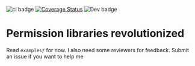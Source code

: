 ![ci badge](https://github.com/nopeless/hellgate/actions/workflows/tests.yml/badge.svg)
[![Coverage Status](https://coveralls.io/repos/github/nopeless/hellgate/badge.svg?branch=main)](https://coveralls.io/github/nopeless/hellgate?branch=main)
![Dev badge](https://img.shields.io/badge/Alpha-ff69b4)

# Permission libraries revolutionized

Read `examples/` for now. I also need some reviewers for feedback. Submit an issue if you want to help me
